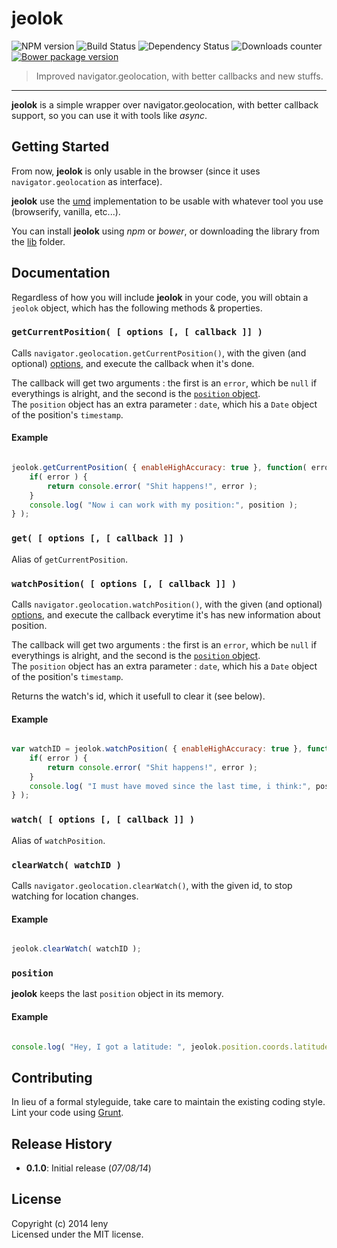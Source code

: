 # jeolok

![NPM version](http://img.shields.io/npm/v/jeolok.svg) ![Build Status](http://img.shields.io/travis/leny/jeolok.svg) ![Dependency Status](https://david-dm.org/leny/jeolok.svg) ![Downloads counter](http://img.shields.io/npm/dm/jeolok.svg) [![Bower package version](https://badge.fury.io/bo/jeolok.svg)](http://badge.fury.io/bo/jeolok)

> Improved navigator.geolocation, with better callbacks and new stuffs.

* * *

**jeolok** is a simple wrapper over navigator.geolocation, with better callback support, so you can use it with  tools like *async*.

## Getting Started

From now, **jeolok** is only usable in the browser (since it uses `navigator.geolocation` as interface).

**jeolok** use the [umd](https://github.com/umdjs/umd) implementation to be usable with whatever tool you use (browserify, vanilla, etc...).

You can install **jeolok** using *npm* or *bower*, or downloading the library from the [lib](https://github.com/leny/jeolok/tree/master/lib) folder.

## Documentation

Regardless of how you will include **jeolok** in your code, you will obtain a `jeolok` object, which has the following methods & properties.

### `getCurrentPosition( [ options [, [ callback ]] )`

Calls `navigator.geolocation.getCurrentPosition()`, with the given (and optional) [options](https://developer.mozilla.org/en-US/docs/Web/API/PositionOptions), and execute the callback when it's done.

The callback will get two arguments : the first is an `error`, which be `null` if everythings is alright, and the second is the [`position` object](https://developer.mozilla.org/en-US/docs/Web/API/Position).  
The `position` object has an extra parameter : `date`, which his a `Date` object of the position's `timestamp`.

#### Example

```javascript

jeolok.getCurrentPosition( { enableHighAccuracy: true }, function( error, position ) {
    if( error ) {
        return console.error( "Shit happens!", error );
    }
    console.log( "Now i can work with my position:", position );
} );

```

### `get( [ options [, [ callback ]] )`

Alias of `getCurrentPosition`.

### `watchPosition( [ options [, [ callback ]] )`

Calls `navigator.geolocation.watchPosition()`, with the given (and optional) [options](https://developer.mozilla.org/en-US/docs/Web/API/PositionOptions), and execute the callback everytime it's has new information about position.

The callback will get two arguments : the first is an `error`, which be `null` if everythings is alright, and the second is the [`position` object](https://developer.mozilla.org/en-US/docs/Web/API/Position).  
The `position` object has an extra parameter : `date`, which his a `Date` object of the position's `timestamp`.

Returns the watch's id, which it usefull to clear it (see below).

#### Example

```javascript

var watchID = jeolok.watchPosition( { enableHighAccuracy: true }, function( error, position ) {
    if( error ) {
        return console.error( "Shit happens!", error );
    }
    console.log( "I must have moved since the last time, i think:", position );
} );

```

### `watch( [ options [, [ callback ]] )`

Alias of `watchPosition`.

### `clearWatch( watchID )`

Calls `navigator.geolocation.clearWatch()`, with the given id, to stop watching for location changes.

#### Example

```javascript

jeolok.clearWatch( watchID );

```

### `position`

**jeolok** keeps the last `position` object in its memory.

#### Example

```javascript

console.log( "Hey, I got a latitude: ", jeolok.position.coords.latitude );

```

## Contributing

In lieu of a formal styleguide, take care to maintain the existing coding style. Lint your code using [Grunt](http://gruntjs.com/).

## Release History

* **0.1.0**: Initial release (*07/08/14*)

## License
Copyright (c) 2014 leny  
Licensed under the MIT license.
